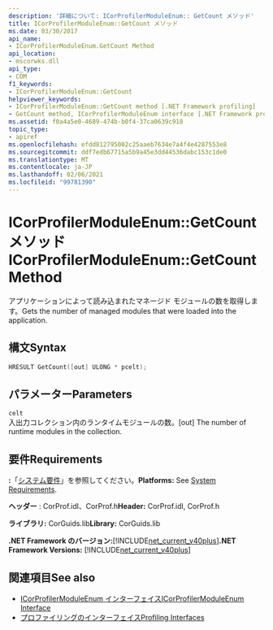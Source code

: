 ```yaml
---
description: '詳細について: ICorProfilerModuleEnum:: GetCount メソッド'
title: ICorProfilerModuleEnum::GetCount メソッド
ms.date: 03/30/2017
api_name:
- ICorProfilerModuleEnum.GetCount Method
api_location:
- mscorwks.dll
api_type:
- COM
f1_keywords:
- ICorProfilerModuleEnum::GetCount
helpviewer_keywords:
- ICorProfilerModuleEnum::GetCount method [.NET Framework profiling]
- GetCount method, ICorProfilerModuleEnum interface [.NET Framework profiling]
ms.assetid: f0a4a5e0-4689-474b-b0f4-37ca0639c918
topic_type:
- apiref
ms.openlocfilehash: efdd812795002c25aaeb7634e7a4f4e4287553e8
ms.sourcegitcommit: ddf7edb67715a5b9a45e3dd44536dabc153c1de0
ms.translationtype: MT
ms.contentlocale: ja-JP
ms.lasthandoff: 02/06/2021
ms.locfileid: "99781390"
---
```

# <a name="icorprofilermoduleenumgetcount-method"></a><span data-ttu-id="f0aae-103">ICorProfilerModuleEnum::GetCount メソッド</span><span class="sxs-lookup"><span data-stu-id="f0aae-103">ICorProfilerModuleEnum::GetCount Method</span></span>

<span data-ttu-id="f0aae-104">アプリケーションによって読み込まれたマネージド モジュールの数を取得します。</span><span class="sxs-lookup"><span data-stu-id="f0aae-104">Gets the number of managed modules that were loaded into the application.</span></span>  
  
## <a name="syntax"></a><span data-ttu-id="f0aae-105">構文</span><span class="sxs-lookup"><span data-stu-id="f0aae-105">Syntax</span></span>  
  
```cpp  
HRESULT GetCount([out] ULONG * pcelt);  
```  
  
## <a name="parameters"></a><span data-ttu-id="f0aae-106">パラメーター</span><span class="sxs-lookup"><span data-stu-id="f0aae-106">Parameters</span></span>  

 `celt`  
 <span data-ttu-id="f0aae-107">入出力コレクション内のランタイムモジュールの数。</span><span class="sxs-lookup"><span data-stu-id="f0aae-107">[out] The number of runtime modules in the collection.</span></span>  
  
## <a name="requirements"></a><span data-ttu-id="f0aae-108">要件</span><span class="sxs-lookup"><span data-stu-id="f0aae-108">Requirements</span></span>  

 <span data-ttu-id="f0aae-109">**:**「[システム要件](../../get-started/system-requirements.md)」を参照してください。</span><span class="sxs-lookup"><span data-stu-id="f0aae-109">**Platforms:** See [System Requirements](../../get-started/system-requirements.md).</span></span>  
  
 <span data-ttu-id="f0aae-110">**ヘッダー** : CorProf.idl、CorProf.h</span><span class="sxs-lookup"><span data-stu-id="f0aae-110">**Header:** CorProf.idl, CorProf.h</span></span>  
  
 <span data-ttu-id="f0aae-111">**ライブラリ:** CorGuids.lib</span><span class="sxs-lookup"><span data-stu-id="f0aae-111">**Library:** CorGuids.lib</span></span>  
  
 <span data-ttu-id="f0aae-112">**.NET Framework のバージョン:**[!INCLUDE[net_current_v40plus](../../../../includes/net-current-v40plus-md.md)]</span><span class="sxs-lookup"><span data-stu-id="f0aae-112">**.NET Framework Versions:** [!INCLUDE[net_current_v40plus](../../../../includes/net-current-v40plus-md.md)]</span></span>  
  
## <a name="see-also"></a><span data-ttu-id="f0aae-113">関連項目</span><span class="sxs-lookup"><span data-stu-id="f0aae-113">See also</span></span>

- [<span data-ttu-id="f0aae-114">ICorProfilerModuleEnum インターフェイス</span><span class="sxs-lookup"><span data-stu-id="f0aae-114">ICorProfilerModuleEnum Interface</span></span>](icorprofilermoduleenum-interface.md)
- [<span data-ttu-id="f0aae-115">プロファイリングのインターフェイス</span><span class="sxs-lookup"><span data-stu-id="f0aae-115">Profiling Interfaces</span></span>](profiling-interfaces.md)

